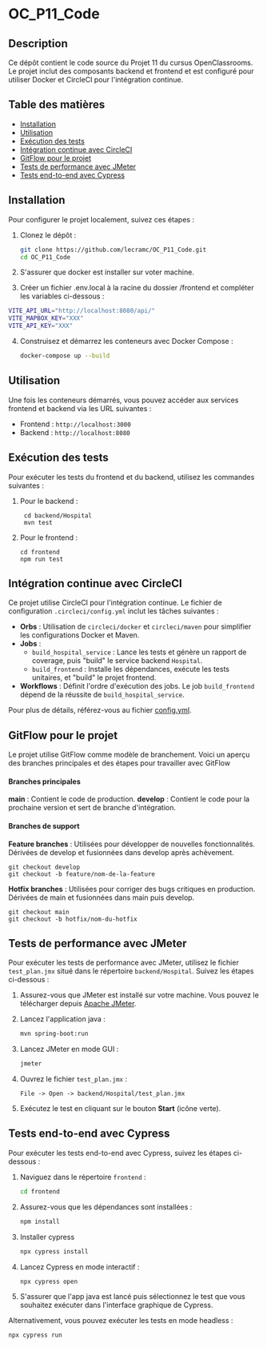 # OC_P11_Code

## Description

Ce dépôt contient le code source du Projet 11 du cursus OpenClassrooms. Le projet inclut des composants backend et frontend et est configuré pour utiliser Docker et CircleCI pour l'intégration continue.

## Table des matières

- [Installation](#installation)
- [Utilisation](#utilisation)
- [Exécution des tests](#exécution-des-tests)
- [Intégration continue avec CircleCI](#intégration-continue-avec-circleci)
- [GitFlow pour le projet](#gitflow-pour-le-projet)
- [Tests de performance avec JMeter](#tests-de-performance-avec-jmeter)
- [Tests end-to-end avec Cypress](#tests-end-to-end-avec-cypress)

## Installation

Pour configurer le projet localement, suivez ces étapes :

1. Clonez le dépôt :

   ```sh
   git clone https://github.com/lecramc/OC_P11_Code.git
   cd OC_P11_Code
   ```

2. S'assurer que docker est installer sur voter machine.
3. Créer un fichier .env.local à la racine du dossier /frontend et compléter les variables ci-dessous :

```sh
VITE_API_URL="http://localhost:8080/api/"
VITE_MAPBOX_KEY="XXX"
VITE_API_KEY="XXX"
```

4. Construisez et démarrez les conteneurs avec Docker Compose :
   ```sh
   docker-compose up --build
   ```

## Utilisation

Une fois les conteneurs démarrés, vous pouvez accéder aux services frontend et backend via les URL suivantes :

- Frontend : `http://localhost:3000`
- Backend : `http://localhost:8080`

## Exécution des tests

Pour exécuter les tests du frontend et du backend, utilisez les commandes suivantes :

1. Pour le backend :

   ```
    cd backend/Hospital
    mvn test
   ```

2. Pour le frontend :
   ```
   cd frontend
   npm run test
   ```

## Intégration continue avec CircleCI

Ce projet utilise CircleCI pour l'intégration continue. Le fichier de configuration `.circleci/config.yml` inclut les tâches suivantes :

- **Orbs** : Utilisation de `circleci/docker` et `circleci/maven` pour simplifier les configurations Docker et Maven.
- **Jobs** :
  - `build_hospital_service` : Lance les tests et génère un rapport de coverage, puis "build" le service backend `Hospital`.
  - `build_frontend` : Installe les dépendances, exécute les tests unitaires, et "build" le projet frontend.
- **Workflows** : Définit l'ordre d'exécution des jobs. Le job `build_frontend` dépend de la réussite de `build_hospital_service`.

Pour plus de détails, référez-vous au fichier [config.yml](.circleci/config.yml).

## GitFlow pour le projet

Le projet utilise GitFlow comme modèle de branchement. Voici un aperçu des branches principales et des étapes pour travailler avec GitFlow

#### Branches principales

**main** : Contient le code de production.
**develop** : Contient le code pour la prochaine version et sert de branche d'intégration.

#### Branches de support

**Feature branches** : Utilisées pour développer de nouvelles fonctionnalités. Dérivées de develop et fusionnées dans develop après achèvement.

```
git checkout develop
git checkout -b feature/nom-de-la-feature
```

**Hotfix branches** : Utilisées pour corriger des bugs critiques en production. Dérivées de main et fusionnées dans main puis develop.

```
git checkout main
git checkout -b hotfix/nom-du-hotfix
```

## Tests de performance avec JMeter

Pour exécuter les tests de performance avec JMeter, utilisez le fichier `test_plan.jmx` situé dans le répertoire `backend/Hospital`. Suivez les étapes ci-dessous :

1. Assurez-vous que JMeter est installé sur votre machine. Vous pouvez le télécharger depuis [Apache JMeter](https://jmeter.apache.org/).

2. Lancez l'application java :

   ```sh
   mvn spring-boot:run
   ```

3. Lancez JMeter en mode GUI :

   ```sh
   jmeter
   ```

4. Ouvrez le fichier `test_plan.jmx` :

   ```
   File -> Open -> backend/Hospital/test_plan.jmx
   ```

5. Exécutez le test en cliquant sur le bouton **Start** (icône verte).

## Tests end-to-end avec Cypress

Pour exécuter les tests end-to-end avec Cypress, suivez les étapes ci-dessous :

1. Naviguez dans le répertoire `frontend` :

   ```sh
   cd frontend
   ```

2. Assurez-vous que les dépendances sont installées :

   ```sh
   npm install
   ```

3. Installer cypress

   ```sh
   npx cypress install
   ```

4. Lancez Cypress en mode interactif :

   ```sh
   npx cypress open
   ```

5. S'assurer que l'app java est lancé puis sélectionnez le test que vous souhaitez exécuter dans l'interface graphique de Cypress.

Alternativement, vous pouvez exécuter les tests en mode headless :

```sh
npx cypress run
```
